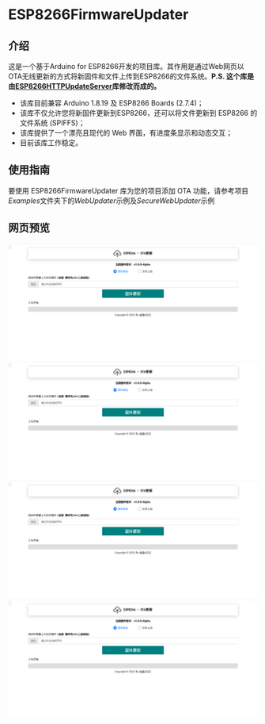 # ESP8266FirmwareUpdater

## 介绍

这是一个基于Arduino for ESP8266开发的项目库。其作用是通过Web网页以OTA无线更新的方式将新固件和文件上传到ESP8266的文件系统。**P.S. 这个库是由[ESP8266HTTPUpdateServer](https://github.com/esp8266/Arduino/tree/2.7.4/libraries/ESP8266HTTPUpdateServer)库修改而成的。**

- 该库目前兼容 Arduino 1.8.19 及 ESP8266 Boards (2.7.4)；
- 该库不仅允许您将新固件更新到ESP8266，还可以将文件更新到 ESP8266 的文件系统 (SPIFFS)；
- 该库提供了一个漂亮且现代的 Web 界面，有进度条显示和动态交互；
- 目前该库工作稳定。

## 使用指南

要使用 ESP8266FirmwareUpdater 库为您的项目添加 OTA 功能，请参考项目*Examples*文件夹下的*WebUpdater*示例及*SecureWebUpdater*示例

## 网页预览

  <img src="https://github.com/zhy201810576/ESP8266FirmwareUpdater/blob/master/extra/view01.png"/>
  <img src="https://github.com/zhy201810576/ESP8266FirmwareUpdater/blob/master/extra/view01.png"/>
  <img src="https://github.com/zhy201810576/ESP8266FirmwareUpdater/blob/master/extra/view01.png"/>
  <img src="https://github.com/zhy201810576/ESP8266FirmwareUpdater/blob/master/extra/view01.png"/>
